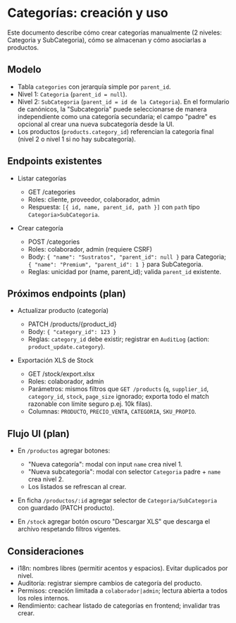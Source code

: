 <!-- NG-HEADER: Nombre de archivo: CATEGORIES.md -->
<!-- NG-HEADER: Ubicación: docs/CATEGORIES.md -->
<!-- NG-HEADER: Descripción: Guía de categorías (creación manual, niveles, asociación a productos) -->
<!-- NG-HEADER: Lineamientos: Ver AGENTS.md -->

# Categorías: creación y uso

Este documento describe cómo crear categorías manualmente (2 niveles: Categoria y SubCategoria), cómo se almacenan y cómo asociarlas a productos.

## Modelo

- Tabla `categories` con jerarquía simple por `parent_id`.
- Nivel 1: `Categoria` (`parent_id = null`).
- Nivel 2: `SubCategoria` (`parent_id = id de la Categoria`). En el formulario de canónicos, la "Subcategoría" puede seleccionarse de manera independiente como una categoría secundaria; el campo "padre" es opcional al crear una nueva subcategoría desde la UI.
- Los productos (`products.category_id`) referencian la categoría final (nivel 2 o nivel 1 si no hay subcategoría).

## Endpoints existentes

- Listar categorías
  - GET /categories
  - Roles: cliente, proveedor, colaborador, admin
  - Respuesta: `[{ id, name, parent_id, path }]` con `path` tipo `Categoria>SubCategoria`.

- Crear categoría
  - POST /categories
  - Roles: colaborador, admin (requiere CSRF)
  - Body: `{ "name": "Sustratos", "parent_id": null }` para Categoria; `{ "name": "Premium", "parent_id": 1 }` para SubCategoria.
  - Reglas: unicidad por (name, parent_id); valida `parent_id` existente.

## Próximos endpoints (plan)

- Actualizar producto (categoría)
  - PATCH /products/{product_id}
  - Body: `{ "category_id": 123 }`
  - Reglas: `category_id` debe existir; registrar en `AuditLog` (action: `product_update.category`).

- Exportación XLS de Stock
  - GET /stock/export.xlsx
  - Roles: colaborador, admin
  - Parámetros: mismos filtros que `GET /products` (`q`, `supplier_id`, `category_id`, `stock`, `page_size` ignorado; exporta todo el match razonable con límite seguro p.ej. 10k filas).
  - Columnas: `PRODUCTO`, `PRECIO_VENTA`, `CATEGORIA`, `SKU_PROPIO`.

## Flujo UI (plan)

- En `/productos` agregar botones:
  - "Nueva categoría": modal con input `name` crea nivel 1.
  - "Nueva subcategoría": modal con selector `Categoria` padre + `name` crea nivel 2.
  - Los listados se refrescan al crear.

- En ficha `/productos/:id` agregar selector de `Categoria/SubCategoria` con guardado (PATCH producto).

- En `/stock` agregar botón oscuro "Descargar XLS" que descarga el archivo respetando filtros vigentes.

## Consideraciones

- i18n: nombres libres (permitir acentos y espacios). Evitar duplicados por nivel.
- Auditoría: registrar siempre cambios de categoría del producto.
- Permisos: creación limitada a `colaborador|admin`; lectura abierta a todos los roles internos.
- Rendimiento: cachear listado de categorías en frontend; invalidar tras crear.
